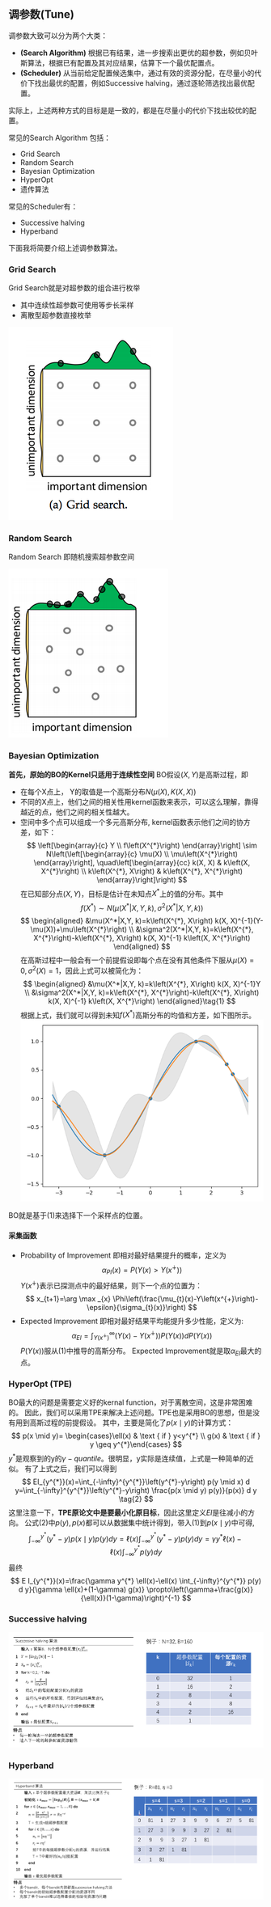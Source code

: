 ## 调参数(Tune)
调参数大致可以分为两个大类：
- **(Search Algorithm)** 根据已有结果，进一步搜索出更优的超参数，例如贝叶斯算法，根据已有配置及其对应结果，估算下一个最优配置点。
- **(Scheduler)** 从当前给定配置候选集中，通过有效的资源分配，在尽量小的代价下找出最优的配置，例如Successive halving，通过逐轮筛选找出最优配置。

实际上，上述两种方式的目标是是一致的，都是在尽量小的代价下找出较优的配置。

常见的Search Algorithm 包括：
- Grid Search
- Random Search
- Bayesian Optimization
- HyperOpt
- 遗传算法

常见的Scheduler有：
- Successive halving
- Hyperband

下面我将简要介绍上述调参数算法。

### Grid Search
Grid Search就是对超参数的组合进行枚举
- 其中连续性超参数可使用等步长采样
- 离散型超参数直接枚举

![](images/2021-08-12-15-35-07.png)

### Random Search
Random Search 即随机搜索超参数空间

![](images/2021-08-12-15-37-02.png)

### Bayesian Optimization
**首先，原始的BO的Kernel只适用于连续性空间**
BO假设$(X,Y)$是高斯过程，即
- 在每个X点上， Y的取值是一个高斯分布$N(\mu(X), K(X,X))$
- 不同的X点上，他们之间的相关性用kernel函数来表示，可以这么理解，靠得越近的点，他们之间的相关性越大。
- 空间中多个点可以组成一个多元高斯分布, kernel函数表示他们之间的协方差，如下：
$$
\left[\begin{array}{c}
Y \\
f\left(X^{*}\right)
\end{array}\right] \sim N\left(\left[\begin{array}{c}
\mu(X) \\
\mu\left(X^{*}\right)
\end{array}\right], \quad\left[\begin{array}{cc}
k(X, X) & k\left(X, X^{*}\right) \\
k\left(X^{*}, X\right) & k\left(X^{*}, X^{*}\right)
\end{array}\right]\right)
$$
在已知部分点$(X, Y)$，目标是估计在未知点$X^*$上的值的分布。其中
$$
    f(X^*)\sim N(\mu(X^*|X,Y, k), \sigma^2(X^*|X,Y, k))
$$
$$
\begin{aligned}
&\mu(X^*|X,Y, k)=k\left(X^{*}, X\right) k(X, X)^{-1}(Y-\mu(X))+\mu\left(X^{*}\right) \\
&\sigma^2(X^*|X,Y, k)=k\left(X^{*}, X^{*}\right)-k\left(X^{*}, X\right) k(X, X)^{-1} k\left(X, X^{*}\right)
\end{aligned}
$$
在高斯过程中一般会有一个前提假设即每个点在没有其他条件下服从$\mu(X)=0,\sigma^2(X)=1$，因此上式可以被简化为：
$$
\begin{aligned}
&\mu(X^*|X,Y, k)=k\left(X^{*}, X\right) k(X, X)^{-1}Y \\
&\sigma^2(X^*|X,Y, k)=k\left(X^{*}, X^{*}\right)-k\left(X^{*}, X\right) k(X, X)^{-1} k\left(X, X^{*}\right)
\end{aligned}\tag{1}
$$
根据上式，我们就可以得到未知$f(X^*)$高斯分布的均值和方差，如下图所示。
![](images/2021-08-12-16-27-36.png)

BO就是基于(1)来选择下一个采样点的位置。

#### 采集函数
* Probability of Improvement 
即相对最好结果提升的概率，定义为
$$
    \alpha_{PI}(x) = P(Y(x)>Y(x^\dotplus))
$$
$Y(x^\dotplus)$表示已探测点中的最好结果，则下一个点的位置为：
$$
x_{t+1}=\arg \max _{x} \Phi\left(\frac{\mu_{t}(x)-Y\left(x^{+}\right)-\epsilon}{\sigma_{t}(x)}\right)
$$
* Expected Improvement
即相对最好结果平均能提升多少性能，定义为:
$$
    \alpha_{EI} = \int^\infty_{Y(x^\dotplus)} (Y(x) - Y(x^\dotplus))P(Y(x)) d P(Y(x))
$$
$P(Y(x))$服从(1)中推导的高斯分布。
Expected Improvement就是取$\alpha_{EI}$最大的点。

### HyperOpt (TPE)
BO最大的问题是需要定义好的kernal function，对于离散空间，这是非常困难的。
因此，我们可以采用TPE来解决上述问题。TPE也是采用BO的思想，但是没有用到高斯过程的前提假设。
其中，主要是简化了$p(x \mid y)$的计算方式：
$$
p(x \mid y)= \begin{cases}\ell(x) & \text { if } y<y^{*} \\ g(x) & \text { if } y \geq y^{*}\end{cases}
$$
$y^{*}$是观察到的y的$\gamma-quantile$。很明显，y实际是连续值，上式是一种简单的近似。
有了上式之后，我们可以得到
$$
EI_{y^{*}}(x)=\int_{-\infty}^{y^{*}}\left(y^{*}-y\right) p(y \mid x) d y=\int_{-\infty}^{y^{*}}\left(y^{*}-y\right) \frac{p(x \mid y) p(y)}{p(x)} d y \tag{2}
$$
这里注意一下，**TPE原论文中是要最小化原目标**，因此这里定义$EI$是往减小的方向。
公式(2)中$p(y),p(x)$都可以从数据集中统计得到，带入(1)到$p(x\mid y)$中可得,
$$
\int_{-\infty}^{y^{*}}\left(y^{*}-y\right) p(x \mid y) p(y) d y=\ell(x) \int_{-\infty}^{y^{*}}\left(y^{*}-y\right) p(y) d y=\gamma y^{*} \ell(x)-\ell(x) \int_{-\infty}^{y^{*}} p(y) d y
$$
最终
$$
E I_{y^{*}}(x)=\frac{\gamma y^{*} \ell(x)-\ell(x) \int_{-\infty}^{y^{*}} p(y) d y}{\gamma \ell(x)+(1-\gamma) g(x)} \propto\left(\gamma+\frac{g(x)}{\ell(x)}(1-\gamma)\right)^{-1}
$$

### Successive halving
![](images/2021-08-12-17-05-37.png)

### Hyperband
![](images/2021-08-12-17-06-07.png)